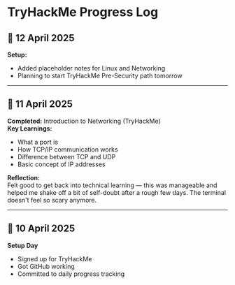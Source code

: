 # TryHackMe Progress Log

## 📅 12 April 2025
**Setup:**  
- Added placeholder notes for Linux and Networking  
- Planning to start TryHackMe Pre-Security path tomorrow

---

## 📅 11 April 2025
**Completed:** Introduction to Networking (TryHackMe)  
**Key Learnings:**
- What a port is
- How TCP/IP communication works
- Difference between TCP and UDP
- Basic concept of IP addresses

**Reflection:**  
Felt good to get back into technical learning — this was manageable and helped me shake off a bit of self-doubt after a rough few days. The terminal doesn't feel so scary anymore.

---

## 📅 10 April 2025
**Setup Day**
- Signed up for TryHackMe
- Got GitHub working
- Committed to daily progress tracking

